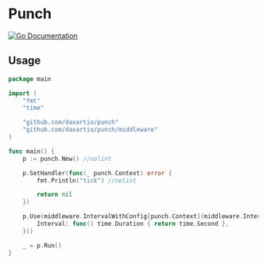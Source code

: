 # Punch

[![Go Documentation](https://godocs.io/github.com/daxartio/punch?status.svg)](https://godocs.io/github.com/daxartio/punch)

## Usage

```go
package main

import (
	"fmt"
	"time"

	"github.com/daxartio/punch"
	"github.com/daxartio/punch/middleware"
)

func main() {
	p := punch.New() //nolint

	p.SetHandler(func(_ punch.Context) error {
		fmt.Println("tick") //nolint

		return nil
	})

	p.Use(middleware.IntervalWithConfig[punch.Context](middleware.IntervalConfig{
		Interval: func() time.Duration { return time.Second },
	}))

	_ = p.Run()
}

```
